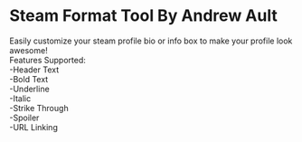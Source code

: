 # Steam Format Tool By Andrew Ault
Easily customize your steam profile bio or info box to make your profile look awesome!\
Features Supported:\
-Header Text\
-Bold Text\
-Underline\
-Italic\
-Strike Through\
-Spoiler\
-URL Linking
